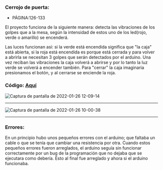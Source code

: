 ### Cerrojo de puerta:

- PÁGINA:126-133

El proyecto funciona de la siguiente manera: detecta las vibraciones de los golpes que a la mesa, 
según la intensidad de estos uno de los led(rojo, verde o amarillo) se encenderá.

Las luces funcionan así: si la verde está encendida significa que "la caja" está abierta, si la roja está encendida es porque está cerrada y para volver a abrirla se necesitan 3 golpes que serán detectados por el arduino. Una vez reciban las vibraciones la caja volverá a abrirse y por lo tanto la luz verde se volverá a encender también. Para "cerrar" la caja imaginaria presionamos el botón, y al cerrarse se enciende la roja.

### Código: [Aquí](https://github.com/jjksimp/arduino/blob/main/cerrojo_de_puerta.ino)
![Captura de pantalla de 2022-01-26 12-09-14](https://user-images.githubusercontent.com/90753482/151152879-e8f0d089-3dbb-4d94-95ca-e89ad27706b1.png)

-------
![Captura de pantalla de 2022-01-26 10-00-38](https://user-images.githubusercontent.com/90753482/151136850-07ecfa90-30ba-4c3a-ba8b-1b709590cfdc.png)

-------

### Errores:
En un principio hubo unos pequeños errores con el arduino; que faltaba un cable o que se tenía que cambiar una resistencia por otra.
Cuando estos pequeños errores fueron arreglados, el arduino seguía sin funcionar correctamente por un bug de la programación que no dejaba que se ejecutara como debería. Esto al final fue arreglado y ahora si el arduino funcionaba.
